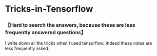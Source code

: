 # Tricks-in-Tensorflow 
### 【Hard to search the answers, because these are less frequently answered questions】
I write down all the tricks when I used tensorflow. Indeed these notes are less frequently asked. 
